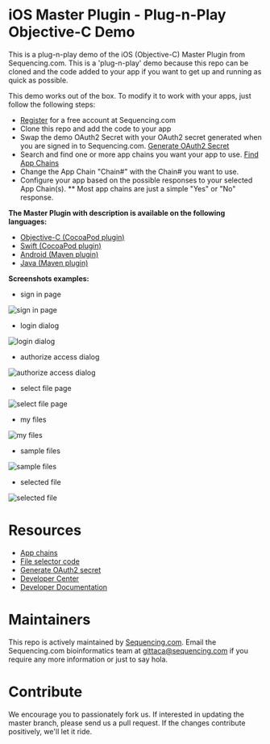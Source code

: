 # iOS Master Plugin - Plug-n-Play Objective-C Demo

This is a plug-n-play demo of the iOS (Objective-C) Master Plugin from Sequencing.com. This is a 'plug-n-play' demo because this repo can be cloned and the code added to your app if you want to get up and running as quick as possible.

This demo works out of the box. To modify it to work with your apps, just follow the following steps:

* [Register](https://sequencing.com/user/register) for a free account at Sequencing.com
* Clone this repo and add the code to your app
* Swap the demo OAuth2 Secret with your OAuth2 secret generated when you are signed in to Sequencing.com. [Generate OAuth2 Secret](https://sequencing.com/developer-center/new-app-oauth-secret)
* Search and find one or more app chains you want your app to use. [Find App Chains](https://sequencing.com/app-chains)
* Change the App Chain "Chain#" with the Chain# you want to use.
* Configure your app based on the possible responses to your selected App Chain(s). 
** Most app chains are just a simple "Yes" or "No" response.

**The Master Plugin with description is available on the following languages:**
* [Objective-C (CocoaPod plugin)](https://github.com/SequencingDOTcom/CocoaPod-iOS-Master-Plugin-ObjectiveC)
* [Swift (CocoaPod plugin)](https://github.com/SequencingDOTcom/CocoaPods-iOS-Master-Plugin-Swift)
* [Android (Maven plugin)](https://github.com/SequencingDOTcom/Maven-Android-Master-Plugin-Java)
* [Java (Maven plugin)](https://github.com/SequencingDOTcom/Maven-Android-Master-Plugin-Java)


**Screenshots examples:**
* sign in page

![sign in page](https://github.com/SequencingDOTcom/iOS-Master-Plugin-Sample/blob/master/Screenshots/Screen%20Shot%202016-04-04%20at%2012.15.42%20PM.png)

* login dialog

![login dialog](https://github.com/SequencingDOTcom/iOS-Master-Plugin-Sample/blob/master/Screenshots/Screen%20Shot%202016-04-04%20at%2012.15.47%20PM.png)

* authorize access dialog

![authorize access dialog](https://github.com/SequencingDOTcom/iOS-Master-Plugin-Sample/blob/master/Screenshots/Screen%20Shot%202016-04-04%20at%2012.16.38%20PM.png)

* select file page

![select file page](https://github.com/SequencingDOTcom/iOS-Master-Plugin-Sample/blob/master/Screenshots/Screen%20Shot%202016-04-04%20at%2012.16.44%20PM.png)

* my files

![my files](https://github.com/SequencingDOTcom/iOS-Master-Plugin-Sample/blob/master/Screenshots/Screen%20Shot%202016-04-04%20at%2012.16.51%20PM.png)

* sample files

![sample files](https://github.com/SequencingDOTcom/iOS-Master-Plugin-Sample/blob/master/Screenshots/Screen%20Shot%202016-04-04%20at%2012.16.57%20PM.png)

* selected file

![selected file](https://github.com/SequencingDOTcom/iOS-Master-Plugin-Sample/blob/master/Screenshots/Screen%20Shot%202016-04-04%20at%2012.17.07%20PM.png)


Resources
======================================
* [App chains](https://sequencing.com/app-chains)
* [File selector code](https://github.com/SequencingDOTcom/File-Selector-code)
* [Generate OAuth2 secret](https://sequencing.com/developer-center/new-app-oauth-secret)
* [Developer Center](https://sequencing.com/developer-center)
* [Developer Documentation](https://sequencing.com/developer-documentation/)


Maintainers
======================================
This repo is actively maintained by [Sequencing.com](https://sequencing.com/). Email the Sequencing.com bioinformatics team at gittaca@sequencing.com if you require any more information or just to say hola.


Contribute
======================================
We encourage you to passionately fork us. If interested in updating the master branch, please send us a pull request. If the changes contribute positively, we'll let it ride.
